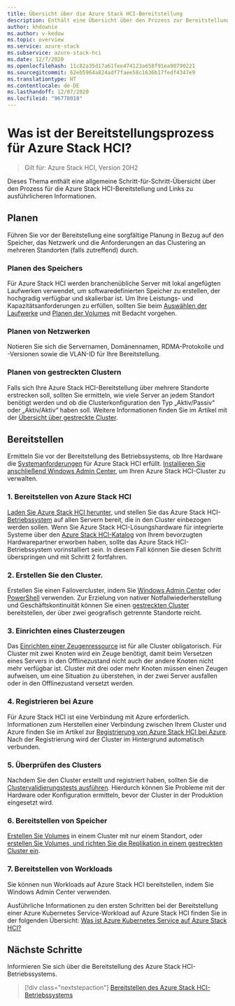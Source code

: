 ```yaml
---
title: Übersicht über die Azure Stack HCI-Bereitstellung
description: Enthält eine Übersicht über den Prozess zur Bereitstellung von Azure Stack HCI.
author: khdownie
ms.author: v-kedow
ms.topic: overview
ms.service: azure-stack
ms.subservice: azure-stack-hci
ms.date: 12/7/2020
ms.openlocfilehash: 11c82a35d17a61fee474123a658f91ea90790221
ms.sourcegitcommit: 62eb5964a824adf7faee58c1636b17fedf4347e9
ms.translationtype: HT
ms.contentlocale: de-DE
ms.lasthandoff: 12/07/2020
ms.locfileid: "96778018"
---
```

# <a name="what-is-the-deployment-process-for-azure-stack-hci"></a>Was ist der Bereitstellungsprozess für Azure Stack HCI?

> Gilt für: Azure Stack HCI, Version 20H2

Dieses Thema enthält eine allgemeine Schritt-für-Schritt-Übersicht über den Prozess für die Azure Stack HCI-Bereitstellung und Links zu ausführlicheren Informationen.

## <a name="plan"></a>Planen

Führen Sie vor der Bereitstellung eine sorgfältige Planung in Bezug auf den Speicher, das Netzwerk und die Anforderungen an das Clustering an mehreren Standorten (falls zutreffend) durch.

### <a name="plan-storage"></a>Planen des Speichers

Für Azure Stack HCI werden branchenübliche Server mit lokal angefügten Laufwerken verwendet, um softwaredefinierten Speicher zu erstellen, der hochgradig verfügbar und skalierbar ist. Um Ihre Leistungs- und Kapazitätsanforderungen zu erfüllen, sollten Sie beim [Auswählen der Laufwerke](../concepts/choose-drives.md) und [Planen der Volumes](../concepts/plan-volumes.md) mit Bedacht vorgehen.

### <a name="plan-networking"></a>Planen von Netzwerken

Notieren Sie sich die Servernamen, Domänennamen, RDMA-Protokolle und -Versionen sowie die VLAN-ID für Ihre Bereitstellung.

### <a name="plan-stretched-clusters"></a>Planen von gestreckten Clustern

Falls sich Ihre Azure Stack HCI-Bereitstellung über mehrere Standorte erstrecken soll, sollten Sie ermitteln, wie viele Server an jedem Standort benötigt werden und ob die Clusterkonfiguration den Typ „Aktiv/Passiv“ oder „Aktiv/Aktiv“ haben soll. Weitere Informationen finden Sie im Artikel mit der [Übersicht über gestreckte Cluster](../concepts/stretched-clusters.md).

## <a name="deploy"></a>Bereitstellen

Ermitteln Sie vor der Bereitstellung des Betriebssystems, ob Ihre Hardware die [Systemanforderungen](../concepts/system-requirements.md) für Azure Stack HCI erfüllt. [Installieren Sie anschließend Windows Admin Center](/windows-server/manage/windows-admin-center/deploy/install), um Ihren Azure Stack HCI-Cluster zu verwalten.

### <a name="1-deploy-azure-stack-hci"></a>1. Bereitstellen von Azure Stack HCI

[Laden Sie Azure Stack HCI herunter](https://azure.microsoft.com/products/azure-stack/hci/hci-download/), und stellen Sie das Azure Stack HCI-[Betriebssystem](operating-system.md) auf allen Servern bereit, die in den Cluster einbezogen werden sollen. Wenn Sie Azure Stack HCI-Lösungshardware für integrierte Systeme über den [Azure Stack HCI-Katalog](https://aka.ms/azurestackhcicatalog) von Ihrem bevorzugten Hardwarepartner erworben haben, sollte das Azure Stack HCI-Betriebssystem vorinstalliert sein. In diesem Fall können Sie diesen Schritt überspringen und mit Schritt 2 fortfahren.

### <a name="2-create-the-cluster"></a>2. Erstellen Sie den Cluster.

Erstellen Sie einen Failovercluster, indem Sie [Windows Admin Center](create-cluster.md) oder [PowerShell](create-cluster-powershell.md) verwenden. Zur Erzielung von nativer Notfallwiederherstellung und Geschäftskontinuität können Sie einen [gestreckten Cluster](../concepts/stretched-clusters.md) bereitstellen, der über zwei geografisch getrennte Standorte reicht.

### <a name="3-set-up-a-cluster-witness"></a>3. Einrichten eines Clusterzeugen

Das [Einrichten einer Zeugenressource](witness.md) ist für alle Cluster obligatorisch. Für Cluster mit zwei Knoten wird ein Zeuge benötigt, damit beim Versetzen eines Servers in den Offlinezustand nicht auch der andere Knoten nicht mehr verfügbar ist. Cluster mit drei oder mehr Knoten müssen einen Zeugen aufweisen, um eine Situation zu überstehen, in der zwei Server ausfallen oder in den Offlinezustand versetzt werden. 

### <a name="4-register-with-azure"></a>4. Registrieren bei Azure

Für Azure Stack HCI ist eine Verbindung mit Azure erforderlich. Informationen zum Herstellen einer Verbindung zwischen Ihrem Cluster und Azure finden Sie im Artikel zur [Registrierung von Azure Stack HCI bei Azure](register-with-azure.md). Nach der Registrierung wird der Cluster im Hintergrund automatisch verbunden.

### <a name="5-validate-the-cluster"></a>5. Überprüfen des Clusters

Nachdem Sie den Cluster erstellt und registriert haben, sollten Sie die [Clustervalidierungstests ausführen](validate.md). Hierdurch können Sie Probleme mit der Hardware oder Konfiguration ermitteln, bevor der Cluster in der Produktion eingesetzt wird.

### <a name="6-deploy-storage"></a>6. Bereitstellen von Speicher

[Erstellen Sie Volumes](../manage/create-volumes.md) in einem Cluster mit nur einem Standort, oder [erstellen Sie Volumes, und richten Sie die Replikation in einem gestreckten Cluster ein](../manage/create-stretched-volumes.md).

### <a name="7-deploy-workloads"></a>7. Bereitstellen von Workloads

Sie können nun Workloads auf Azure Stack HCI bereitstellen, indem Sie Windows Admin Center verwenden.

Ausführliche Informationen zu den ersten Schritten bei der Bereitstellung einer Azure Kubernetes Service-Workload auf Azure Stack HCI finden Sie in der folgenden Übersicht: [Was ist Azure Kubernetes Service auf Azure Stack HCI?](https://docs.microsoft.com/azure-stack/aks-hci/overview)

## <a name="next-steps"></a>Nächste Schritte

Informieren Sie sich über die Bereitstellung des Azure Stack HCI-Betriebssystems.

> [!div class="nextstepaction"]
> [Bereitstellen des Azure Stack HCI-Betriebssystems](operating-system.md)
